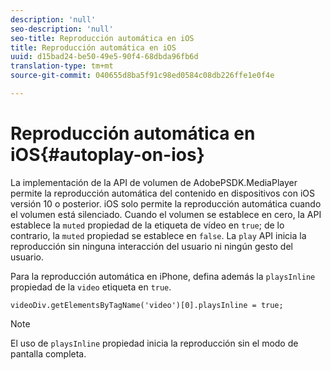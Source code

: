 ```yaml
---
description: 'null'
seo-description: 'null'
seo-title: Reproducción automática en iOS
title: Reproducción automática en iOS
uuid: d15bad24-be50-49e5-90f4-68dbda96fb6d
translation-type: tm+mt
source-git-commit: 040655d8ba5f91c98ed0584c08db226ffe1e0f4e

---
```



# Reproducción automática en iOS{#autoplay-on-ios}

La implementación de la API de volumen de AdobePSDK.MediaPlayer permite la reproducción automática del contenido en dispositivos con iOS versión 10 o posterior. iOS solo permite la reproducción automática cuando el volumen está silenciado. Cuando el volumen se establece en cero, la API establece la `muted` propiedad de la etiqueta de vídeo en `true`; de lo contrario, la `muted` propiedad se establece en `false`. La `play` API inicia la reproducción sin ninguna interacción del usuario ni ningún gesto del usuario.

Para la reproducción automática en iPhone, defina además la `playsInline` propiedad de la `video` etiqueta en `true`.

```
videoDiv.getElementsByTagName('video')[0].playsInline = true;
```

>[!NOTE]
>
>El uso de `playsInline` propiedad inicia la reproducción sin el modo de pantalla completa.

